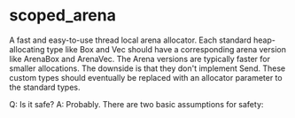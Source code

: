 scoped_arena
============
A fast and easy-to-use thread local arena allocator. Each standard
heap-allocating type like Box and Vec should have a corresponding arena version
like ArenaBox and ArenaVec. The Arena versions are typically faster for smaller
allocations. The downside is that they don't implement Send. These custom types
should eventually be replaced with an allocator parameter to the standard types.

Q: Is it safe?
A: Probably. There are two basic assumptions for safety: 
